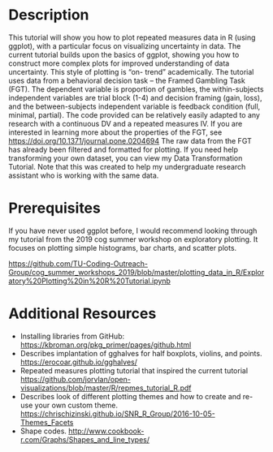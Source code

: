 # Description

This tutorial will show you how to plot repeated measures data in R (using ggplot), with a particular focus on visualizing uncertainty in data. The current tutorial builds upon the basics of ggplot, showing you how to construct more complex plots for improved understanding of data uncertainty. This style of plotting is “on- trend” academically.
The tutorial uses data from a behavioral decision task – the Framed Gambling Task (FGT). The dependent variable is proportion of gambles, the within-subjects independent variables are trial block (1-4) and decision framing (gain, loss), and the between-subjects independent variable is feedback condition (full, minimal, partial). The code provided can be relatively easily adapted to any research with a continuous DV and a repeated measures IV.
If you are interested in learning more about the properties of the FGT, see
https://doi.org/10.1371/journal.pone.0204694
The raw data from the FGT has already been filtered and formatted for plotting. If you need help transforming your own dataset, you can view my Data Transformation Tutorial. Note that this was created to help my undergraduate research assistant who is working with the same data.

# Prerequisites

If you have never used ggplot before, I would recommend looking through my tutorial from the 2019 cog summer workshop on exploratory plotting. It focuses on plotting simple histograms, bar charts, and scatter plots.

https://github.com/TU-Coding-Outreach-Group/cog_summer_workshops_2019/blob/master/plotting_data_in_R/Exploratory%20Plotting%20in%20R%20Tutorial.ipynb


# Additional Resources
* Installing libraries from GitHub: https://kbroman.org/pkg_primer/pages/github.html
* Describes implantation of gghalves for half boxplots, violins, and points.
https://erocoar.github.io/gghalves/
* Repeated measures plotting tutorial that inspired the current tutorial https://github.com/jorvlan/open-visualizations/blob/master/R/repmes_tutorial_R.pdf
* Describes look of different plotting themes and how to create and re-use your own custom theme. https://chrischizinski.github.io/SNR_R_Group/2016-10-05-Themes_Facets
* Shape codes. http://www.cookbook-r.com/Graphs/Shapes_and_line_types/
